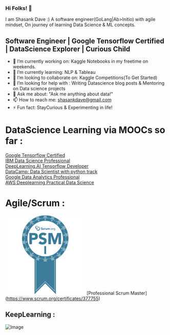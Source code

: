 ### Hi Folks! 👋
I am Shasank Dave :)
A software engineer(GoLang|Ab>Initio) with agile mindset, On journey of learning Data Science & ML concepts.</br>

## Software Engineer | Google Tensorflow Certified | DataScience Explorer | Curious Child

- 🔭 I’m currently working on: Kaggle Notebooks in my freetime on weekends.
- 🌱 I’m currently learning: NLP & Tableau
- 👯 I’m looking to collaborate on: Kaggle Competitions(To Get Started)
- 🤔 I’m looking for help with : Writing Datascience blog posts & Mentoring on Data science projects
- 💬 Ask me about: "Ask me anything about data!"
- 📫 How to reach me: shasankdave@gmail.com
- ⚡ Fun fact: StayCurious & Experimenting in life!

# DataScience Learning via MOOCs so far :
[Google Tensorflow Certified](https://www.credential.net/a19b5937-1ae2-4119-8e58-4143ee1b6590) <br/>
[IBM Data Science Professional](https://www.coursera.org/account/accomplishments/specialization/certificate/SBHQ52YBWSWE) <br/>
[DeepLearning.AI Tensorflow Developer](https://www.coursera.org/account/accomplishments/specialization/certificate/YXDQ8EGP95TC) <br/>
[DataCamp: Data Scientist with python track](https://www.datacamp.com/statement-of-accomplishment/track/ccb4ffeba9febfa6dce4d09f0a302af2695b801e) <br/>
[Google Data Analytics Professional](https://coursera.org/share/4501cc94cd0e8a49b20edfba0a28bde2) <br/>
[AWS Deeplearning Practical Data Science](https://coursera.org/share/e2ab55b37b4e90f1c199b7c8971e3fee) <br/>

# Agile/Scrum :
![image info](./psmi.png) [Professional Scrum Master] (https://www.scrum.org/certificates/377755) 

## KeepLearning :
![Image](https://cdn.dribbble.com/users/82162/screenshots/3579187/staycurious_wip.gif)




